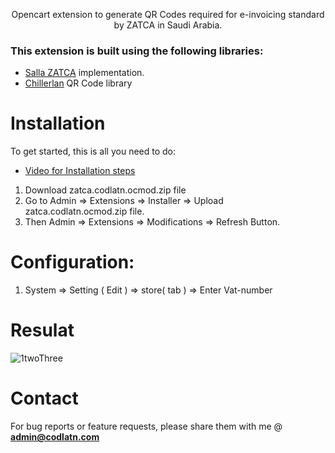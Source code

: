 
<p align="center">Opencart extension to generate QR Codes required for e-invoicing standard by ZATCA in Saudi Arabia.</p>


### This extension is built using the following libraries:
* <a href="https://github.com/SallaApp/ZATCA">Salla ZATCA</a> implementation.
* <a href="https://github.com/chillerlan/php-qrcode">Chillerlan</a> QR Code library

# Installation
To get started, this is all you need to do:
* <a href="https://youtu.be/r6UCblD1VHk">Video for Installation steps</a>
 1. Download zatca.codlatn.ocmod.zip file
 2. Go to Admin => Extensions => Installer  => Upload zatca.codlatn.ocmod.zip file. 
 3. Then Admin => Extensions => Modifications => Refresh Button.
 

 # Configuration:
 1. System => Setting ( Edit ) => store( tab ) => Enter Vat-number

# Resulat
 ![1twoThree](https://user-images.githubusercontent.com/99600185/167315521-4f49ede2-8bcf-4679-9f2e-ef10987b158a.jpg)



# Contact
For bug reports or feature requests, please share them with me @ **admin@codlatn.com**


 
